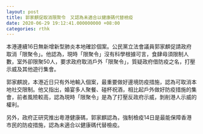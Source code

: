 ```yaml
---
layout: post
title: 郭家麒促取消限聚令　又認為未適合以健康碼代替檢疫　
date: 2020-06-29 19:12:41.000000000 +08:00
categories: rthk
---
```


本港連續16日無新增新型肺炎本地確診個案。公民黨立法會議員郭家麒促請政府取消「限聚令」。他認為，現時「限聚令」沒有科學根據可言，食肆毋須限制人數，室外卻限聚50人，要求政府取消戶外「限聚令」，質疑政府借防疫之名，打壓示威及其他遊行集會。

郭家麒說，本港近日只有外地輸入個案，最重要做好邊境防疫措施，認為可取消本地社交限制。他又指出，婚宴多人聚餐、碰杯祝酒，相比起戶外做好防疫措施的集會，前者風險較高，認為現時「限聚令」是為了打壓反政府示威，剝削港人示威的權利。

另外，政府正研究推出粵港健康碼，郭家麒認為，強制檢疫14日是最能保障香港市民的防疫措施，認為未適合以健康碼代替檢疫。
